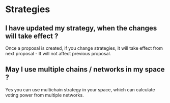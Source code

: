 # Strategies

## I have updated my strategy, when the changes will take effect ?

Once a proposal is created, if you change strategies, it will take effect from next proposal - It will not affect previous proposal.

## May I use multiple chains / networks in my space ?

Yes you can use multichain strategy in your space, which can calculate voting power from multiple networks.

